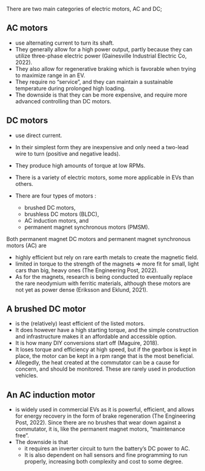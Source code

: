There are two main categories of electric motors, AC and DC;

##  **AC** motors 
- use alternating current to turn its shaft. 
- They generally allow for a high power output, partly because they can utilize three-phase electric power (Gainesville
Industrial Electric Co, 2022). 
- They also allow for regenerative braking which is favorable when trying to maximize range in an EV. 
- They require no “service”, and they can maintain a sustainable temperature during prolonged high loading. 
- The downside is that they can be more expensive, and require more advanced controlling than DC motors.

##  **DC motors** 
- use direct current. 
- In their simplest form they are inexpensive and only need a two-lead wire to turn (positive and negative leads).
- They produce high amounts of torque at low RPMs.
- There is a variety of electric motors, some more applicable in EVs than others.


- There are four types of motors : 
    - brushed DC motors, 
    - brushless DC motors (BLDC), 
    - AC induction motors, and 
    - permanent magnet synchronous motors (PMSM).

Both permanent magnet DC motors and permanent magnet synchronous motors (AC) are 
- highly efficient but rely on rare earth metals to create the magnetic field. 
- limited in torque to the strength of the magnets => more fit for small, light cars than big, heavy ones (The Engineering Post, 2022). 
- As for the magnets, research is being conducted to eventually replace the rare neodymium with
ferritic materials, although these motors are not yet as power dense (Eriksson and Eklund, 2021).

##  **A brushed DC motor** 
- is the (relatively) least efficient of the listed motors. 
- It does however have a high starting torque, and the simple construction and infrastructure
makes it an affordable and accessible option. 
- It is how many DIY conversions start off (Maguire, 2018). 
- It loses torque and efficiency at high speed, but if the gearbox is
kept in place, the motor can be kept in a rpm range that is the most beneficial.
- Allegedly, the heat created at the commutator can be a cause for concern, and
should be monitored. These are rarely used in production vehicles.

## **An AC induction motor** 
- is widely used in commercial EVs as it is powerful, efficient,
and allows for energy recovery in the form of brake regeneration (The Engineering
Post, 2022). Since there are no brushes that wear down against a commutator, it is,
like the permanent magnet motors, “maintenance free”. 
- The downside is that 
    - it requires an inverter circuit to turn the battery’s DC power to AC. 
    - It is also dependent on hall sensors and fine programming to run properly, increasing both complexity and cost to some degree.
